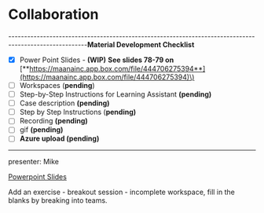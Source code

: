 # Collaboration

-------------------------------------------------------------------------------------------------------**Material Development Checklist**

* [x] Power Point Slides - **\(WIP\)**  **See slides 78-79 on** [**https://maanainc.app.box.com/file/444706275394**](https://maanainc.app.box.com/file/444706275394)\)
* [ ] Workspaces \(**pending**\)
* [ ] Step-by-Step Instructions for Learning Assistant **\(pending\)**
* [ ] Case description **\(pending\)**
* [ ] Step by Step Instructions \(**pending\)**
* [ ] Recording **\(pending\)**
* [ ] gif **\(pending\)**
* [ ] **Azure upload \(pending\)**

-------------------------------------------------------------------------------------------------------  
presenter: Mike

[Powerpoint Slides](https://maanaimages.blob.core.windows.net/maana-q-documentation/QTraining_ppt/The%20Maana%20Way%20-%20Collaboration.pptx)



Add an exercise - breakout session - incomplete workspace, fill in the blanks by breaking into teams.

